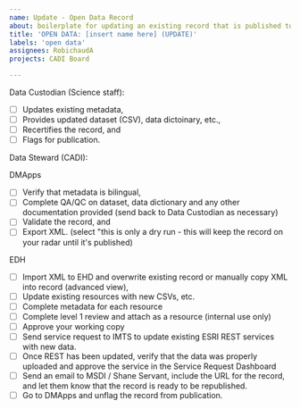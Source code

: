 ```yaml
---
name: Update - Open Data Record
about: boilerplate for updating an existing record that is published to OGP
title: 'OPEN DATA: [insert name here] (UPDATE)'
labels: 'open data'
assignees: RobichaudA
projects: CADI Board

---
```

Data Custodian (Science staff):
  - [ ] Updates existing metadata,
  - [ ] Provides updated dataset (CSV), data dictoinary, etc.,
  - [ ] Recertifies the record, and
  - [ ] Flags for publication.

Data Steward (CADI):

DMApps
-   [ ] Verify that metadata is bilingual,
-   [ ] Complete QA/QC on dataset, data dictionary and any other documentation provided (send back to Data Custodian as necessary)
-   [ ] Validate the record, and
-   [ ] Export XML. (select "this is only a dry run - this will keep the record on your radar until it's published)

EDH
-   [ ] Import XML to EHD and overwrite existing record or manually copy XML into record (advanced view),
-   [ ] Update existing resources with new CSVs, etc.
-   [ ] Complete metadata for each resource
-   [ ] Complete level 1 review and attach as a resource (internal use only)
-   [ ] Approve your working copy
-   [ ] Send service request to IMTS to update existing ESRI REST services with new data.
-   [ ] Once REST has been updated, verify that the data was properly uploaded and approve the service in the Service Request Dashboard
-   [ ] Send an email to MSDI / Shane Servant, include the URL for the record, and let them know that the record is ready to be republished.
-   [ ] Go to DMApps and unflag the record from publication.
